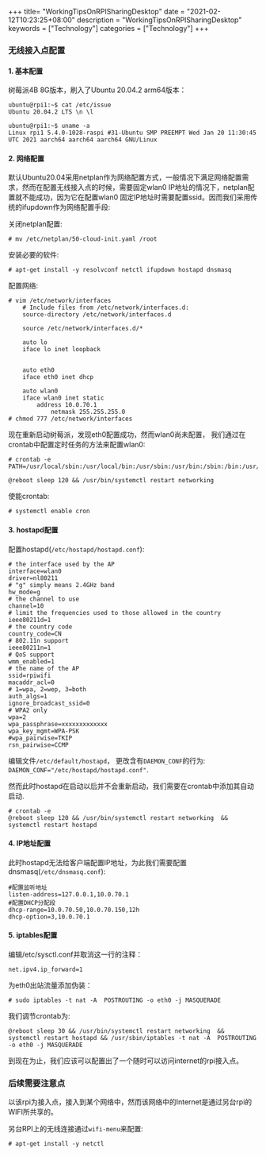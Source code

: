 +++
title= "WorkingTipsOnRPISharingDesktop"
date = "2021-02-12T10:23:25+08:00"
description = "WorkingTipsOnRPISharingDesktop"
keywords = ["Technology"]
categories = ["Technology"]
+++
### 无线接入点配置

#### 1. 基本配置
树莓派4B 8G版本，刷入了Ubuntu 20.04.2 arm64版本：    

```
ubuntu@rpi1:~$ cat /etc/issue
Ubuntu 20.04.2 LTS \n \l

ubuntu@rpi1:~$ uname -a
Linux rpi1 5.4.0-1028-raspi #31-Ubuntu SMP PREEMPT Wed Jan 20 11:30:45 UTC 2021 aarch64 aarch64 aarch64 GNU/Linux
```
#### 2. 网络配置
默认Ubuntu20.04采用netplan作为网络配置方式，一般情况下满足网络配置需求，然而在配置无线接入点的时候，需要固定wlan0 IP地址的情况下，netplan配置就不能成功，因为它在配置wlan0 固定IP地址时需要配置ssid。因而我们采用传统的ifupdown作为网络配置手段:    

关闭netplan配置:   

```
# mv /etc/netplan/50-cloud-init.yaml /root
```
安装必要的软件:    

```
# apt-get install -y resolvconf netctl ifupdown hostapd dnsmasq
```
配置网络:    

```
# vim /etc/network/interfaces
    # Include files from /etc/network/interfaces.d:
    source-directory /etc/network/interfaces.d
    
    source /etc/network/interfaces.d/*
    
    auto lo
    iface lo inet loopback
    
    
    auto eth0
    iface eth0 inet dhcp
    
    auto wlan0
    iface wlan0 inet static  
        address 10.0.70.1
            netmask 255.255.255.0
# chmod 777 /etc/network/interfaces
```
现在重新启动树莓派，发现eth0配置成功，然而wlan0尚未配置， 我们通过在crontab中配置定时任务的方法来配置wlan0:    

```
# crontab -e 
PATH=/usr/local/sbin:/usr/local/bin:/usr/sbin:/usr/bin:/sbin:/bin:/usr/games:/usr/local/games:/snap/bin

@reboot sleep 120 && /usr/bin/systemctl restart networking 
```
使能crontab:    

```
# systemctl enable cron
```
#### 3. hostapd配置
配置hostapd(`/etc/hostapd/hostapd.conf`):    

```
# the interface used by the AP
interface=wlan0
driver=nl80211
# "g" simply means 2.4GHz band
hw_mode=g
# the channel to use
channel=10
# limit the frequencies used to those allowed in the country
ieee80211d=1
# the country code
country_code=CN
# 802.11n support
ieee80211n=1
# QoS support
wmm_enabled=1
# the name of the AP
ssid=rpiwifi
macaddr_acl=0
# 1=wpa, 2=wep, 3=both
auth_algs=1
ignore_broadcast_ssid=0
# WPA2 only
wpa=2
wpa_passphrase=xxxxxxxxxxxxx
wpa_key_mgmt=WPA-PSK
#wpa_pairwise=TKIP
rsn_pairwise=CCMP
```
编辑文件`/etc/default/hostapd`， 更改含有`DAEMON_CONF`的行为: `DAEMON_CONF="/etc/hostapd/hostapd.conf"`.   

然而此时hostapd在启动以后并不会重新启动，我们需要在crontab中添加其自动启动.     

```
# crontab -e
@reboot sleep 120 && /usr/bin/systemctl restart networking  && systemctl restart hostapd

``` 
#### 4. IP地址配置
此时hostapd无法给客户端配置IP地址，为此我们需要配置dnsmasq(`/etc/dnsmasq.conf`):    

```
#配置监听地址
listen-address=127.0.0.1,10.0.70.1
#配置DHCP分配段
dhcp-range=10.0.70.50,10.0.70.150,12h
dhcp-option=3,10.0.70.1
```

#### 5. iptables配置
编辑/etc/sysctl.conf并取消这一行的注释：

```
net.ipv4.ip_forward=1
```
为eth0出站流量添加伪装：

```
# sudo iptables -t nat -A  POSTROUTING -o eth0 -j MASQUERADE
```
我们调节crontab为:     

```
@reboot sleep 30 && /usr/bin/systemctl restart networking  && systemctl restart hostapd && /usr/sbin/iptables -t nat -A  POSTROUTING -o eth0 -j MASQUERADE

```

到现在为止，我们应该可以配置出了一个随时可以访问internet的rpi接入点。

### 后续需要注意点
以该rpi为接入点，接入到某个网络中，然而该网络中的Internet是通过另台rpi的WIFI所共享的。   

另台RPI上的无线连接通过`wifi-menu`来配置:    

```
# apt-get install -y netctl
```
